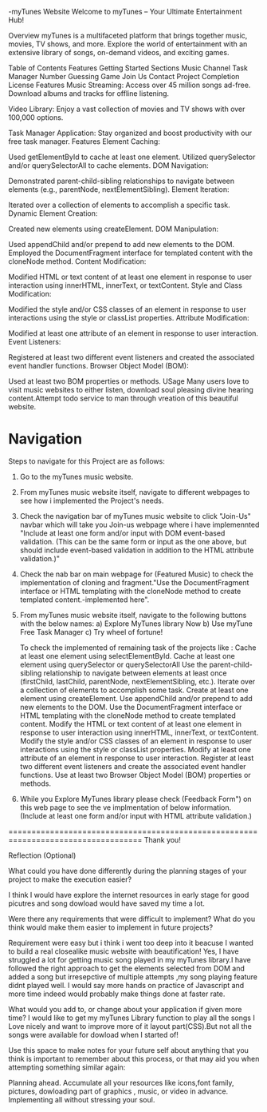
-myTunes Website
Welcome to myTunes – Your Ultimate Entertainment Hub!

Overview
myTunes is a multifaceted platform that brings together music, movies, TV shows, and more. Explore the world of entertainment with an extensive library of songs, on-demand videos, and exciting games.

Table of Contents
Features
Getting Started
Sections
Music Channel
Task Manager
Number Guessing Game
Join Us
Contact
Project Completion
License
Features
Music Streaming: Access over 45 million songs ad-free. Download albums and tracks for offline listening.

Video Library: Enjoy a vast collection of movies and TV shows with over 100,000 options.

Task Manager Application: Stay organized and boost productivity with our free task manager.
Features
Element Caching:

Used getElementById to cache at least one element.
Utilized querySelector and/or querySelectorAll to cache elements.
DOM Navigation:

Demonstrated parent-child-sibling relationships to navigate between elements (e.g., parentNode, nextElementSibling).
Element Iteration:

Iterated over a collection of elements to accomplish a specific task.
Dynamic Element Creation:

Created new elements using createElement.
DOM Manipulation:

Used appendChild and/or prepend to add new elements to the DOM.
Employed the DocumentFragment interface for templated content with the cloneNode method.
Content Modification:

Modified HTML or text content of at least one element in response to user interaction using innerHTML, innerText, or textContent.
Style and Class Modification:

Modified the style and/or CSS classes of an element in response to user interactions using the style or classList properties.
Attribute Modification:

Modified at least one attribute of an element in response to user interaction.
Event Listeners:

Registered at least two different event listeners and created the associated event handler functions.
Browser Object Model (BOM):

Used at least two BOM properties or methods.
USage
Many users love to visit music websites to either listen, download soul pleasing divine hearing content.Attempt todo service to man through vreation of this beautiful website.

Navigation
==============================================================================
Steps to navigate for this Project are as follows:
1. Go to the myTunes music website.
2. From myTunes music website itself, navigate to different webpages to see how i implemented the Project's needs.
3. Check the navigation bar of myTunes music website to click "Join-Us" navbar which will take you Join-us webpage where i have implemennted "Include at least one form and/or input with DOM event-based validation. (This can be the same form or input as the one above, but should include event-based validation in addition to the HTML attribute validation.)"
4. Check the nab bar on main webpage for (Featured Music) to check the implementation of cloning and fragment."Use the DocumentFragment interface or HTML templating with the cloneNode method to create templated content.-implemented here".
5. From myTunes music website itself, navigate to the following buttons with the below names:
  a) Explore MyTunes library Now
   b) Use myTune Free Task Manager
   c) Try wheel of fortune!
   
   To check the implemented of remaining task of the projects like :
   Cache at least one element using selectElementById.
   Cache at least one element using querySelector or querySelectorAll
   Use the parent-child-sibling relationship to navigate between elements at least once (firstChild, lastChild, parentNode, nextElementSibling, etc.).
Iterate over a collection of elements to accomplish some task.
Create at least one element using createElement.
Use appendChild and/or prepend to add new elements to the DOM.
Use the DocumentFragment interface or HTML templating with the cloneNode method to create templated content.
Modify the HTML or text content of at least one element in response to user interaction using innerHTML, innerText, or textContent.
Modify the style and/or CSS classes of an element in response to user interactions using the style or classList properties.
Modify at least one attribute of an element in response to user interaction.
Register at least two different event listeners and create the associated event handler functions.
Use at least two Browser Object Model (BOM) properties or methods.
6. While you Explore MyTunes library please check (Feedback Form") on this web page to see the ve implmentation of below information.
(Include at least one form and/or input with HTML attribute validation.)

===================================================================================
Thank you!


Reflection (Optional)

What could you have done differently during the planning stages of your project to make the execution easier?

I think I would have explore the internet resources in early stage for good picutres and song dowload would have saved my time a lot.

Were there any requirements that were difficult to implement? What do you think would make them easier to implement in future projects?

Requirement were easy but i think i went too deep into it beacuse I wanted to build a real closealike music website with beautification!
Yes, I have struggled a lot for getting music song played in my myTunes library.I have followed the right approach to get the elements selected from DOM and added a song but irresepctive of multiple attempts ,my song playing feature didnt played well.
I would say more hands on practice of Javascript and more time indeed would probably make things done at faster rate.

What would you add to, or change about your application if given more time?
I would like to get my myTunes Library function to play all the songs I Love nicely and want to improve more of it layout part(CSS).But not all the songs were available for dowload when I started of!

Use this space to make notes for your future self about anything that you think is important to remember about this process, or that may aid you when attempting something similar again:

Planning ahead.
Accumulate all your resources like icons,font family, pictures, dowloading part of graphics , music, or video in advance.
Implementing all without stressing your soul.
